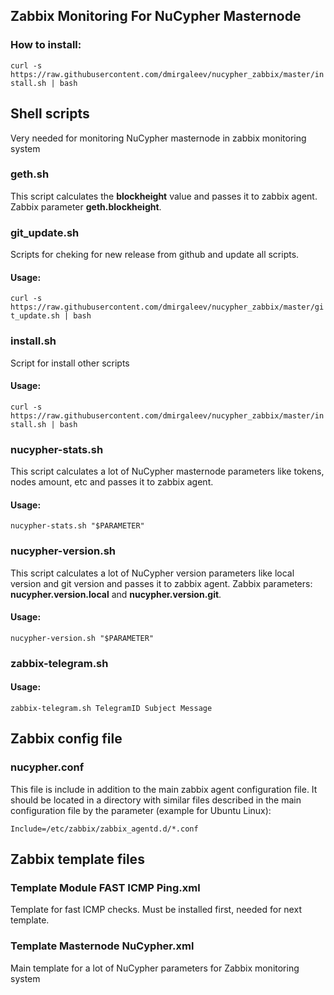 ## Zabbix Monitoring For NuCypher Masternode

### How to install:
`curl -s https://raw.githubusercontent.com/dmirgaleev/nucypher_zabbix/master/install.sh | bash`

## Shell scripts
Very needed for monitoring NuCypher masternode in zabbix monitoring system

### geth.sh
This script calculates the **blockheight** value and passes it to zabbix agent. Zabbix parameter **geth.blockheight**.

### git_update.sh
Scripts for cheking for new release from github and update all scripts.
#### Usage:
`curl -s https://raw.githubusercontent.com/dmirgaleev/nucypher_zabbix/master/git_update.sh | bash`

### install.sh
Script for install other scripts
#### Usage:
`curl -s https://raw.githubusercontent.com/dmirgaleev/nucypher_zabbix/master/install.sh | bash`

### nucypher-stats.sh
This script calculates a lot of NuCypher masternode parameters like tokens, nodes amount, etc and passes it to zabbix agent.
#### Usage:
`nucypher-stats.sh "$PARAMETER"`

### nucypher-version.sh
This script calculates a lot of NuCypher version parameters like local version and git version and passes it to zabbix agent. Zabbix parameters: **nucypher.version.local** and **nucypher.version.git**.
#### Usage:
`nucypher-version.sh "$PARAMETER"`

### zabbix-telegram.sh

#### Usage:
`zabbix-telegram.sh TelegramID Subject Message`
## Zabbix config file

### nucypher.conf

This file is include in addition to the main zabbix agent configuration file. It should be located in a directory with similar files described in the main configuration file by the parameter (example for Ubuntu Linux):

`Include=/etc/zabbix/zabbix_agentd.d/*.conf`

## Zabbix template files

### Template Module FAST ICMP Ping.xml

Template for fast ICMP checks. Must be installed first, needed for next template.

### Template Masternode NuCypher.xml

Main template for a lot of NuCypher parameters for Zabbix monitoring system
